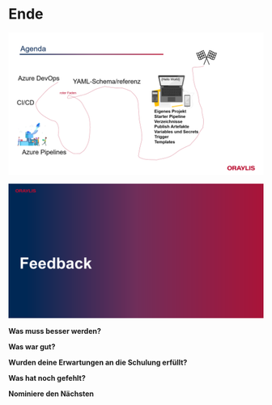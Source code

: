 # Ende

![Agenda](Agenda.png)

![Feedback](Bild1.png)

**Was muss besser werden?**

**Was war gut?**

**Wurden deine Erwartungen an die Schulung erfüllt?**

**Was hat noch gefehlt?**

**Nominiere den Nächsten**